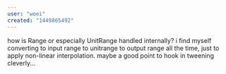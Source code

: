 ```yaml
---
user: "woei"
created: "1449865492"
---
```


how is Range or especially UnitRange handled internally?
i find myself converting to input range to unitrange to output range all the time, just to apply non-linear interpolation. maybe a good point to hook in tweening cleverly...
